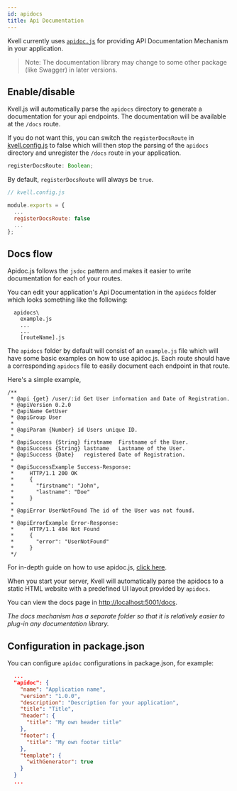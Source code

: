 ```yaml
---
id: apidocs
title: Api Documentation
---
```


Kvell currently uses [`apidoc.js`](https://apidocjs.com/) for providing API Documentation Mechanism in your application.

> Note: The documentation library may change to some other package (like Swagger) in later versions.

## Enable/disable

Kvell.js will automatically parse the `apidocs` directory to generate a documentation for your api endpoints. The documentation will be available at the `/docs` route.

If you do not want this, you can switch the `registerDocsRoute` in [kvell.config.js](getting-started/kvell-config-js#registerdocsroute) to false which will then stop the parsing of the `apidocs` directory and unregister the `/docs` route in your application.

```typescript
registerDocsRoute: Boolean;
```

By default, `registerDocsRoute` will always be `true`.

```javascript
// kvell.config.js

module.exports = {
  ...
  registerDocsRoute: false
  ...
};
```


## Docs flow

Apidoc.js follows the `jsdoc` pattern and makes it easier to write documentation for each of your routes.

You can edit your application's Api Documentation in the `apidocs` folder which looks something like the following:

```text
  apidocs\
    example.js
    ...
    ...
    [routeName].js
```

The `apidocs` folder by default will consist of an `example.js` file which will have some basic examples on how to use apidoc.js. Each route should have a corresponding `apidocs` file to easily document each endpoint in that route.

Here's a simple example,

```jsdoc
/**
 * @api {get} /user/:id Get User information and Date of Registration.
 * @apiVersion 0.2.0
 * @apiName GetUser
 * @apiGroup User
 *
 * @apiParam {Number} id Users unique ID.
 *
 * @apiSuccess {String} firstname  Firstname of the User.
 * @apiSuccess {String} lastname   Lastname of the User.
 * @apiSuccess {Date}   registered Date of Registration.
 *
 * @apiSuccessExample Success-Response:
 *     HTTP/1.1 200 OK
 *     {
 *       "firstname": "John",
 *       "lastname": "Doe"
 *     }
 *
 * @apiError UserNotFound The id of the User was not found.
 *
 * @apiErrorExample Error-Response:
 *     HTTP/1.1 404 Not Found
 *     {
 *       "error": "UserNotFound"
 *     }
 */
```

For in-depth guide on how to use apidoc.js, [click here](https://apidocjs.com/#getting-started).

When you start your server, Kvell will automatically parse the apidocs to a static HTML website with a predefined UI layout provided by `apidocs`.

You can view the docs page in [http://localhost:5001/docs](http://localhost:5001/docs).

_The docs mechanism has a separate folder so that it is relatively easier to plug-in any documentation library._

## Configuration in package.json

You can configure `apidoc` configurations in package.json, for example:

```json
  ...
  "apidoc": {
    "name": "Application name",
    "version": "1.0.0",
    "description": "Description for your application",
    "title": "Title",
    "header": {
      "title": "My own header title"
    },
    "footer": {
      "title": "My own footer title"
    },
    "template": {
      "withGenerator": true
    }
  }
  ...

```
